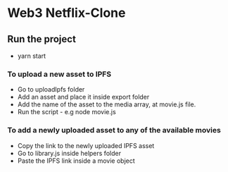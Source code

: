 # Web3 Netflix-Clone

## Run the project

- yarn start

### To upload a new asset to IPFS

- Go to uploadIpfs folder
- Add an asset and place it inside export folder
- Add the name of the asset to the media array, at movie.js file.
- Run the script - e.g node movie.js

### To add a newly uploaded asset to any of the available movies

- Copy the link to the newly uploaded IPFS asset
- Go to library.js inside helpers folder
- Paste the IPFS link inside a movie object
